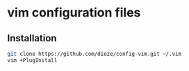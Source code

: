 vim configuration files
===


Installation
----

```sh
git clone https://github.com/dieze/config-vim.git ~/.vim
vim +PlugInstall
```
